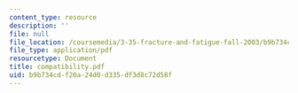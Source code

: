 ```yaml
---
content_type: resource
description: ''
file: null
file_location: /coursemedia/3-35-fracture-and-fatigue-fall-2003/b9b734cdf20a24d0d335df3d8c72d58f_compatibility.pdf
file_type: application/pdf
resourcetype: Document
title: compatibility.pdf
uid: b9b734cd-f20a-24d0-d335-df3d8c72d58f
---
```

